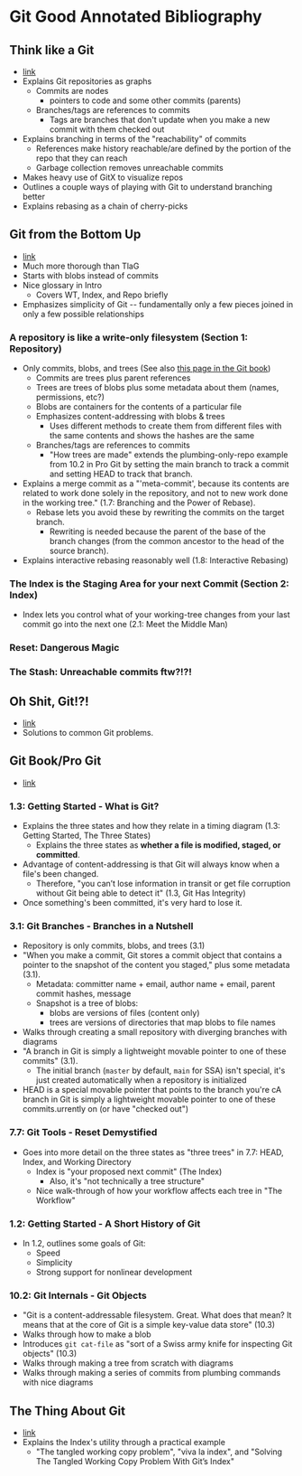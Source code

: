 # Git Good Annotated Bibliography
## Think like a Git
* [link](https://think-like-a-git.net)
* Explains Git repositories as graphs
    * Commits are nodes
        * pointers to code and some other commits (parents)
    * Branches/tags are references to commits
        * Tags are branches that don't update when you make a new commit with them checked out
* Explains branching in terms of the "reachability" of commits
    * References make history reachable/are defined by the portion of the repo that they can reach
    * Garbage collection removes unreachable commits
* Makes heavy use of GitX to visualize repos
* Outlines a couple ways of playing with Git to understand branching better
* Explains rebasing as a chain of cherry-picks


## Git from the Bottom Up 
* [link](https://jwiegley.github.io/git-from-the-bottom-up)
* Much more thorough than TlaG
* Starts with blobs instead of commits
* Nice glossary in Intro
    * Covers WT, Index, and Repo briefly
* Emphasizes simplicity of Git -- fundamentally only a few pieces joined in only a few possible relationships

### A repository is like a write-only filesystem (Section 1: Repository)
* Only commits, blobs, and trees (See also [this page in the Git book](https://git-scm.com/book/en/v2/Git-Branching-Branches-in-a-Nutshell))
    * Commits are trees plus parent references
    * Trees are trees of blobs plus some metadata about them (names, permissions, etc?)
    * Blobs are containers for the contents of a particular file
    * Emphasizes content-addressing with blobs & trees
        * Uses different methods to create them from different files with the same contents and shows the hashes are the same
    * Branches/tags are references to commits
        * "How trees are made" extends the plumbing-only-repo example from 10.2 in Pro Git by setting the main branch to track a commit and setting HEAD to track that branch.
* Explains a merge commit as a "'meta-commit', because its contents are related to work done solely in the repository, and not to new work done in the working tree." (1.7: Branching and the Power of Rebase).
    * Rebase lets you avoid these by rewriting the commits on the target branch.
        * Rewriting is needed because the parent of the base of the branch changes (from the common ancestor to the head of the source branch).
* Explains interactive rebasing reasonably well (1.8: Interactive Rebasing)

### The Index is the Staging Area for your next Commit (Section 2: Index)
* Index lets you control what of your working-tree changes from your last commit go into the next one (2.1: Meet the Middle Man)

### Reset: Dangerous Magic

### The Stash: Unreachable commits ftw?!?!


## Oh Shit, Git!?!
* [link](https://ohshitgit.com/)
* Solutions to common Git problems.


## Git Book/Pro Git
* [link](https://git-scm.com/book/en/v2/)
### 1.3: Getting Started - What is Git?
* Explains the three states and how they relate in a timing diagram (1.3: Getting Started, The Three States)
    * Explains the three states as **whether a file is modified, staged, or committed**.
* Advantage of content-addressing is that Git will always know when a file's been changed.
    * Therefore, "you can’t lose information in transit or get file corruption without Git being able to detect it" (1.3, Git Has Integrity)
* Once something's been committed, it's very hard to lose it.

### 3.1: Git Branches - Branches in a Nutshell
* Repository is only commits, blobs, and trees (3.1)
* "When you make a commit, Git stores a commit object that contains a pointer to the snapshot of the content you staged," plus some metadata (3.1).
    * Metadata: committer name + email, author name + email, parent commit hashes, message
    * Snapshot is a tree of blobs:
        * blobs are versions of files (content only)
        * trees are versions of directories that map blobs to file names
* Walks through creating a small repository with diverging branches with diagrams
* "A branch in Git is simply a lightweight movable pointer to one of these commits" (3.1).
    * The initial branch (`master` by default, `main` for SSA) isn't special, it's just created automatically when a repository is initialized
* HEAD is a special movable pointer that points to the branch you're cA branch in Git is simply a lightweight movable pointer to one of these commits.urrently on (or have "checked out")

### 7.7: Git Tools - Reset Demystified
* Goes into more detail on the three states as "three trees" in 7.7: HEAD, Index, and Working Directory
    * Index is "your proposed next commit" (The Index)
        * Also, it's "not technically a tree structure"
    * Nice walk-through of how your workflow affects each tree in "The Workflow"

### 1.2: Getting Started - A Short History of Git
* In 1.2, outlines some goals of Git:
    * Speed
    * Simplicity
    * Strong support for nonlinear development

### 10.2: Git Internals - Git Objects
* "Git is a content-addressable filesystem. Great. What does that mean? It means that at the core of Git is a simple key-value data store" (10.3)
* Walks through how to make a blob
* Introduces `git cat-file` as "sort of a Swiss army knife for inspecting Git objects" (10.3)
* Walks through making a tree from scratch with diagrams
* Walks through making a series of commits from plumbing commands with nice diagrams


## The Thing About Git
* [link](https://tomayko.com/blog/2008/the-thing-about-git)
* Explains the Index's utility through a practical example
    * "The tangled working copy problem", "viva la index", and "Solving The Tangled Working Copy Problem With Git’s Index"
